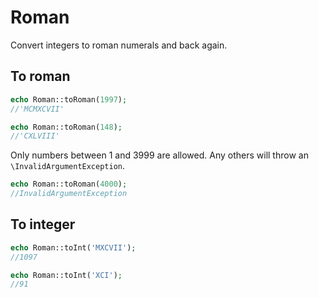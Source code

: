 # Roman

Convert integers to roman numerals and back again.

## To roman

```php
echo Roman::toRoman(1997);
//'MCMXCVII'

echo Roman::toRoman(148);
//'CXLVIII'
```

Only numbers between 1 and 3999 are allowed. Any others will throw an
`\InvalidArgumentException`.

```php
echo Roman::toRoman(4000);
//InvalidArgumentException
```

## To integer

```php
echo Roman::toInt('MXCVII');
//1097

echo Roman::toInt('XCI');
//91
```
